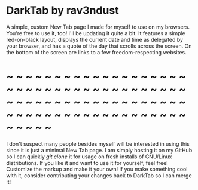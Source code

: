 # DarkTab by rav3ndust
A simple, custom New Tab page I made for myself to use on my browsers. You're free to use it, too! I'll be updating it quite a bit.
It features a simple red-on-black layout, displays the current date and time as delegated by your browser, and has a quote of the day that scrolls across the screen.
On the bottom of the screen are links to a few freedom-respecting websites. 
# ~ ~ ~ ~ ~ ~ ~ ~ ~ ~ ~ ~ ~ ~ ~ ~ ~ ~ ~ ~ ~ ~ ~ ~ ~ ~ ~ ~ ~ ~ ~ ~ ~ ~ ~ ~ ~ ~ ~ ~ ~ ~ ~ ~ ~ ~ ~ ~ ~ ~ ~ ~ ~ ~ ~ ~ ~ ~ ~ ~ ~ ~ ~ ~ ~ ~ ~ ~ ~ ~ ~ ~ ~ ~ ~ ~ ~ ~ ~ ~ ~
I don't suspect many people besides myself will be interested in using this since it is just a minimal New Tab page. I am simply hosting it on my GitHub so I can quickly *git clone* it for usage on fresh installs of GNU/Linux distributions. 
If you like it and want to use it for yourself, feel free! Customize the markup and make it your own! If you make something cool with it, consider contributing your changes back to DarkTab so I can merge it!
